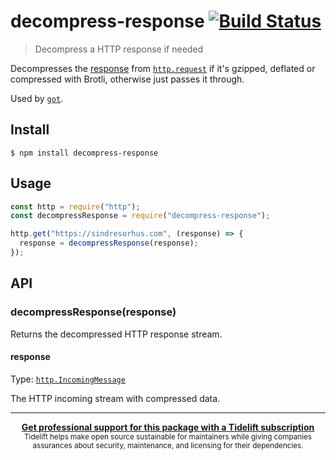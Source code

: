 # decompress-response [![Build Status](https://travis-ci.com/sindresorhus/decompress-response.svg?branch=master)](https://travis-ci.com/sindresorhus/decompress-response)

> Decompress a HTTP response if needed

Decompresses the [response](https://nodejs.org/api/http.html#http_class_http_incomingmessage) from [`http.request`](https://nodejs.org/api/http.html#http_http_request_options_callback) if it's gzipped, deflated or compressed with Brotli, otherwise just passes it through.

Used by [`got`](https://github.com/sindresorhus/got).

## Install

```
$ npm install decompress-response
```

## Usage

```js
const http = require("http");
const decompressResponse = require("decompress-response");

http.get("https://sindresorhus.com", (response) => {
  response = decompressResponse(response);
});
```

## API

### decompressResponse(response)

Returns the decompressed HTTP response stream.

#### response

Type: [`http.IncomingMessage`](https://nodejs.org/api/http.html#http_class_http_incomingmessage)

The HTTP incoming stream with compressed data.

---

<div align="center">
	<b>
		<a href="https://tidelift.com/subscription/pkg/npm-decompress-response?utm_source=npm-decompress-response&utm_medium=referral&utm_campaign=readme">Get professional support for this package with a Tidelift subscription</a>
	</b>
	<br>
	<sub>
		Tidelift helps make open source sustainable for maintainers while giving companies<br>assurances about security, maintenance, and licensing for their dependencies.
	</sub>
</div>
